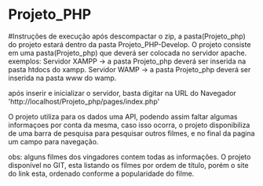 # Projeto_PHP
#Instruções de execução
após descompactar o zip, a pasta(Projeto_php) do projeto estará dentro da pasta Projeto_PHP-Develop.
O projeto consiste em uma pasta(Projeto_php) que deverá ser colocada no servidor apache.
exemplos:
Servidor XAMPP -> a pasta Projeto_php deverá ser inserida na pasta htdocs do xampp.
Servidor WAMP -> a pasta Projeto_php deverá ser inserida na pasta www do wamp.

após inserir e inicializar o servidor, basta digitar na URL do Navegador 'http://localhost/Projeto_php/pages/index.php'

O projeto utiliza para os dados uma API, podendo assim faltar algumas informaçoes por conta da mesma, caso isso ocorra, o projeto disponibiliza de uma barra de pesquisa para pesquisar outros filmes, e no final da pagina um campo para navegação.

obs: alguns filmes dos vingadores contem todas as informações.
O projeto  disponível no GIT, esta listando os filmes por ordem de título, porém o site do link esta, ordenado conforme a popularidade do filme.
